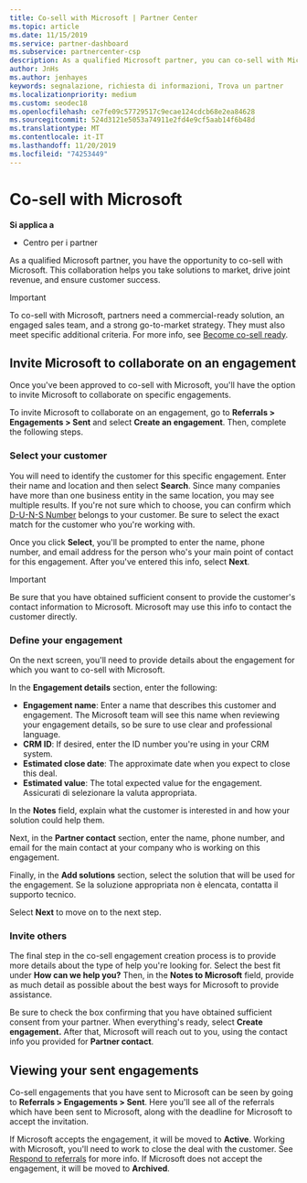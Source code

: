 ```yaml
---
title: Co-sell with Microsoft | Partner Center
ms.topic: article
ms.date: 11/15/2019
ms.service: partner-dashboard
ms.subservice: partnercenter-csp
description: As a qualified Microsoft partner, you can co-sell with Microsoft. Learn how to define engagements, invite Microsoft to collaborate, or view sent engagements.
author: JnHs
ms.author: jenhayes
keywords: segnalazione, richiesta di informazioni, Trova un partner
ms.localizationpriority: medium
ms.custom: seodec18
ms.openlocfilehash: ce7fe09c57729517c9ecae124cdcb68e2ea84628
ms.sourcegitcommit: 524d3121e5053a74911e2fd4e9cf5aab14f6b48d
ms.translationtype: MT
ms.contentlocale: it-IT
ms.lasthandoff: 11/20/2019
ms.locfileid: "74253449"
---
```

# <a name="co-sell-with-microsoft"></a>Co-sell with Microsoft

**Si applica a**

-  Centro per i partner

As a qualified Microsoft partner, you have the opportunity to co-sell with Microsoft. This collaboration helps you take solutions to market, drive joint revenue, and ensure customer success.

> [!IMPORTANT]
> To co-sell with Microsoft, partners need a commercial-ready solution, an engaged sales team, and a strong go-to-market strategy. They must also meet specific additional criteria. For more info, see [Become co-sell ready](https://partner.microsoft.com/reach-customers/selling-with-microsoft#become-ready).

## <a name="invite-microsoft-to-collaborate-on-an-engagement"></a>Invite Microsoft to collaborate on an engagement

Once you've been approved to co-sell with Microsoft, you'll have the option to invite Microsoft to collaborate on specific engagements.

To invite Microsoft to collaborate on an engagement, go to **Referrals > Engagements > Sent** and select **Create an engagement**. Then, complete the following steps.

### <a name="select-your-customer"></a>Select your customer

You will need to identify the customer for this specific engagement. Enter their name and location and then select **Search**. Since many companies have more than one business entity in the same location, you may see multiple results. If you're not sure which to choose, you can confirm which [D-U-N-S Number](https://www.dnb.com/duns-number.html) belongs to your customer. Be sure to select the exact match for the customer who you're working with. 

Once you click **Select**, you'll be prompted to enter the name, phone number, and email address for the person who's your main point of contact for this engagement. After you've entered this info, select **Next**.

> [!IMPORTANT]
> Be sure that you have obtained sufficient consent to provide the customer's contact information to Microsoft. Microsoft may use this info to contact the customer directly.

### <a name="define-your-engagement"></a>Define your engagement

On the next screen, you'll need to provide details about the engagement for which you want to co-sell with Microsoft.

In the **Engagement details** section, enter the following:
- **Engagement name**: Enter a name that describes this customer and engagement. The Microsoft team will see this name when reviewing your engagement details, so be sure to use clear and professional language.
- **CRM ID**: If desired, enter the ID number you're using in your CRM system.
- **Estimated close date**: The approximate date when you expect to close this deal.
- **Estimated value**: The total expected value for the engagement. Assicurati di selezionare la valuta appropriata.

In the **Notes** field, explain what the customer is interested in and how your solution could help them.

 Next, in the **Partner contact** section, enter the name, phone number, and email for the main contact at your company who is working on this engagement.

Finally, in the **Add solutions** section, select the solution that will be used for the engagement. Se la soluzione appropriata non è elencata, contatta il supporto tecnico.

Select **Next** to move on to the next step.

### <a name="invite-others"></a>Invite others

The final step in the co-sell engagement creation process is to provide more details about the type of help you're looking for. Select the best fit under **How can we help you?** Then, in the **Notes to Microsoft** field, provide as much detail as possible about the best ways for Microsoft to provide assistance.

Be sure to check the box confirming that you have obtained sufficient consent from your partner. When everything's ready, select **Create engagement.** After that, Microsoft will reach out to you, using the contact info you provided for **Partner contact**.

## <a name="viewing-your-sent-engagements"></a>Viewing your sent engagements

Co-sell engagements that you have sent to Microsoft can be seen by going to **Referrals > Engagements > Sent**. Here you'll see all of the referrals which have been sent to Microsoft, along with the deadline for Microsoft to accept the invitation.

If Microsoft accepts the engagement, it will be moved to **Active**. Working with Microsoft, you'll need to work to close the deal with the customer. See [Respond to referrals](responding-to-referrals.md) for more info. If Microsoft does not accept the engagement, it will be moved to **Archived**.
